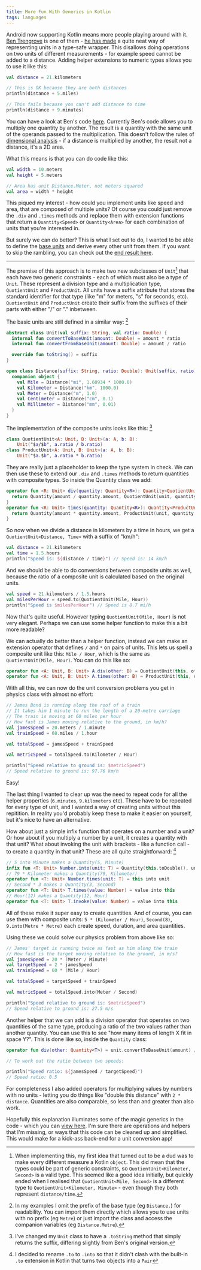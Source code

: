 ```yaml
---
title: More Fun With Generics in Kotlin
tags: languages
---
```


Android now supporting Kotlin means more people playing around with it. [Ben Trengrove](https://bentrengrove.com) is one of them - [he has made](https://bentrengrove.com/blog/2017/5/21/fun-with-types-extensions-and-generics-in-kotlin) a quite neat way of representing units in a type-safe wrapper. This disallows doing operations on two units of different measurements - for example speed cannot be added to a distance. Adding helper extensions to numeric types allows you to use it like this:

```kotlin
val distance = 21.kilometers

// This is OK because they are both distances
println(distance + 5.miles)

// This fails because you can't add distance to time
println(distance + 9.minutes)
```

You can have a look at Ben's code [here](https://gist.github.com/bentrengrove/9759a3fbb564d62e1e63f417c58a3895). Currently Ben's code allows you to multiply one quantity by another. The result is a quantity with the same unit of the operands passed to the multiplication. This doesn't follow the rules of [dimensional analysis](https://en.wikipedia.org/wiki/Dimensional_analysis) - if a distance is multiplied by another, the result not a distance, it's a 2D area.

What this means is that you can do code like this:

```kotlin
val width = 10.meters
val height = 5.meters

// Area has unit Distance.Meter, not meters squared
val area = width * height
```

This piqued my interest - how could you implement units like speed and area, that are composed of multiple units? Of course you could just remove the `.div` and `.times` methods and replace them with extension functions that return a `Quantity<Speed>` or `Quantity<Area>` for each combination of units that you're interested in.

But surely we can do better? This is what I set out to do, I wanted to be able to define the [base units](https://en.wikipedia.org/wiki/SI_base_unit) and derive every other unit from them. If you want to skip the rambling, you can check out the [end result here](https://gist.github.com/willhbr/424f33324588107ee59d4b1ae929843d).

----

The premise of this approach is to make two new subclasses of `Unit`[^all-objects] that each have two generic constraints - each of which must also be a type of `Unit`. These represent a division type and a multiplication type, `QuotientUnit` and `ProductUnit`. All units have a suffix attribute that stores the standard identifier for that type (like "m" for meters, "s" for seconds, etc). `QuotientUnit` and `ProductUnit` create their suffix from the suffixes of their parts with either "/" or "." inbetween.

[^all-objects]: When implementing this, my first idea that turned out to be a dud was to make every different measure a Kotlin `object`. This did mean that the types could be part of generic constraints, so `QuotientUnit<Kilometer, Second>` is a valid type. This seemed like a good idea initially, but quickly ended when I realised that `QuotientUnit<Mile, Second>` is a different type to `QuotientUnit<Kilometer, Minute>` - even though they both represent `distance/time`.

The basic units are still defined in a similar way: [^no-prefix]

[^no-prefix]: In my examples I omit the prefix of the base type (eg `Distance.`) for readability. You can import them directly which allows you to use units with no prefix (eg `Metre`) or just import the class and access the companion variables (eg `Distance.Metre`).

```kotlin
abstract class Unit(val suffix: String, val ratio: Double) {
  internal fun convertToBaseUnit(amount: Double) = amount * ratio
  internal fun convertFromBaseUnit(amount: Double) = amount / ratio

  override fun toString() = suffix
}

open class Distance(suffix: String, ratio: Double): Unit(suffix, ratio) {
  companion object {
    val Mile = Distance("mi", 1.60934 * 1000.0)
    val Kilometer = Distance("km", 1000.0)
    val Meter = Distance("m", 1.0)
    val Centimeter = Distance("cm", 0.1)
    val Millimeter = Distance("mm", 0.01)
  }
}
```

The implementation of the composite units looks like this: [^Unit-toString]

[^Unit-toString]: I've changed my `Unit` class to have a `.toString` method that simply returns the suffix, differing slightly from Ben's original version.

```kotlin
class QuotientUnit<A: Unit, B: Unit>(a: A, b: B):
    Unit("$a/$b", a.ratio / b.ratio)
class ProductUnit<A: Unit, B: Unit>(a: A, b: B):
    Unit("$a.$b", a.ratio * b.ratio)
```

They are really just a placeholder to keep the type system in check. We can then use these to extend our `.div` and `.times` methods to return quantities with composite types. So inside the Quantity class we add:

```kotlin
operator fun <R: Unit> div(quantity: Quantity<R>): Quantity<QuotientUnit<T, R>> {
  return Quantity(amount / quantity.amount, QuotientUnit(unit, quantity.unit))
}
operator fun <R: Unit> times(quantity: Quantity<R>): Quantity<ProductUnit<T, R>> {
  return Quantity(amount * quantity.amount, ProductUnit(unit, quantity.unit))
}
```

So now when we divide a distance in kilometers by a time in hours, we get a `QuotientUnit<Distance, Time>` with a suffix of "km/h":

```kotlin
val distance = 21.kilometers
val time = 1.5.hours
println("Speed is: ${distance / time}") // Speed is: 14 km/h
```

And we should be able to do conversions between composite units as well, because the ratio of a composite unit is calculated based on the original units.

```kotlin
val speed = 21.kilometers / 1.5.hours
val milesPerHour = speed.to(QuotientUnit(Mile, Hour))
println("Speed is $milesPerHour") // Speed is 8.7 mi/h
```

Now that's quite useful. However typing `QuotientUnit(Mile, Hour)` is not very elegant. Perhaps we can use some helper function to make this a bit more readable?

We can actually do better than a helper function, instead we can make an extension operator that defines `/` and `*` on pairs of units. This lets us spell a composite unit like this: `Mile / Hour`, which is the same as `QuotientUnit(Mile, Hour)`. You can do this like so:

```kotlin
operator fun <A: Unit, B: Unit> A.div(other: B) = QuotientUnit(this, other)
operator fun <A: Unit, B: Unit> A.times(other: B) = ProductUnit(this, other)
```

With all this, we can now do the unit conversion problems you get in physics class with almost no effort:

```kotlin
// James Bond is running along the roof of a train
// It takes him 1 minute to run the length of a 20-metre carriage
// The train is moving at 60 miles per hour
// How fast is James moving relative to the ground, in km/h?
val jamesSpeed = 20.meters / 1.minute
val trainSpeed = 60.miles / 1.hour

val totalSpeed = jamesSpeed + trainSpeed

val metricSpeed = totalSpeed.to(Kilometer / Hour)

println("Speed relative to ground is: $metricSpeed")
// Speed relative to ground is: 97.76 km/h
```

Easy!

The last thing I wanted to clear up was the need to repeat code for all the helper properties (`6.minutes`, `9.kilometers` etc). These have to be repeated for every type of unit, and I wanted a way of creating units without this repitition. In reality you'd probably keep these to make it easier on yourself, but it's nice to have an alternative.

How about just a simple infix function that operates on a number and a unit? Or how about if you multiply a number by a unit, it creates a quantity with that unit? What about invoking the unit with brackets - like a function call - to create a quantity in that unit? These are all quite straightforward: [^to-to-into]

[^to-to-into]: I decided to rename `.to` to `.into` so that it didn't clash with the built-in `.to` extension in Kotlin that turns two objects into a `Pair`

```kotlin
// 5 into Minute makes a Quantity(5, Minute)
infix fun <T: Unit> Number.into(unit: T) = Quantity(this.toDouble(), unit)
// 79 * Kilometer makes a Quantity(79, Kilometer)
operator fun <T: Unit> Number.times(unit: T) = this into unit
// Second * 3 makes a Quantity(3, Second)
operator fun <T: Unit> T.times(value: Number) = value into this
// Hour(12) makes a Quantity(12, Hour)
operator fun <T: Unit> T.invoke(value: Number) = value into this
```

All of these make it super easy to create quantities. And of course, you can use them with composite units: `5 * (Kilometer / Hour)`, `Second(8)`, `9.into(Metre * Metre)` each create speed, duration, and area quantities.

Using these we could solve our physics problem from above like so:

```kotlin
// James' target is running twice as fast as him along the train
// How fast is the target moving relative to the ground, in m/s?
val jamesSpeed = 20 * (Meter / Minute)
val targetSpeed = 2 * jamesSpeed
val trainSpeed = 60 * (Mile / Hour)

val totalSpeed = targetSpeed + trainSpeed

val metricSpeed = totalSpeed.into(Meter / Second)

println("Speed relative to ground is: $metricSpeed")
// Speed relative to ground is: 27.5 m/s
```

Another helper that we can add is a division operator that operates on two quantities of the same type, producing a ratio of the two values rather than another quantity. You can use this to see "how many items of length X fit in space Y?". This is done like so, inside the `Quantity` class:

```kotlin
operator fun div(other: Quantity<T>) = unit.convertToBaseUnit(amount) / other.unit.convertToBaseUnit(other.amount)

// To work out the ratio between two speeds:

println("Speed ratio: ${jamesSpeed / targetSpeed}")
// Speed ratio: 0.5
```

For completeness I also added operators for multiplying values by numbers with no units - letting you do things like "double this distance" with `2 * distance`. Quantities are also comparable, so less than and greater than also work.

Hopefully this explanation illuminates some of the magic generics in the code - which you can [view here](https://gist.github.com/willhbr/424f33324588107ee59d4b1ae929843d). I'm sure there are operations and helpers that I'm missing, or ways that this code can be cleaned up and simplified. This would make for a kick-ass back-end for a unit conversion app!
